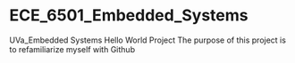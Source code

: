 # ECE_6501_Embedded_Systems
UVa_Embedded Systems Hello World Project
The purpose of this project is to refamiliarize myself with Github
